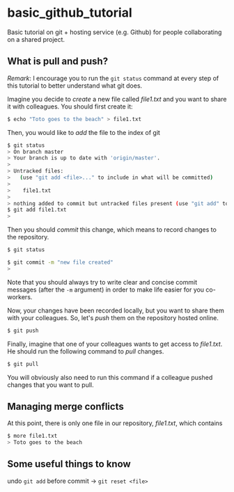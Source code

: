 # basic_github_tutorial
Basic tutorial on git + hosting service (e.g. Github) for people collaborating on a shared project.

## What is pull and push?
*Remark*: I encourage you to run the `git status` command at every step of this tutorial to better understand what git does.

Imagine you decide to *create* a new file called _file1.txt_ and you want to share it with colleagues. You should first create it:
```bash
$ echo "Toto goes to the beach" > file1.txt
```
Then, you would like to *add* the file to the index of git
```bash
$ git status
> On branch master
> Your branch is up to date with 'origin/master'.
>
> Untracked files:
>   (use "git add <file>..." to include in what will be committed)
>
> 	 file1.txt
>
> nothing added to commit but untracked files present (use "git add" to track)
$ git add file1.txt
>
```
Then you should *commit* this change, which means to record changes to the repository.
```bash
$ git status

$ git commit -m "new file created"
>
```
Note that you should always try to write clear and concise commit messages (after the `-m` argument) in order to make life easier for you co-workers.

Now, your changes have been recorded locally, but you want to share them with your colleagues. So, let's *push* them on the repository hosted online.
```bash
$ git push
```

Finally, imagine that one of your colleagues wants to get access to _file1.txt_. He should run the following command to *pull* changes.
```bash
$ git pull
```
You will obviously also need to run this command if a colleague pushed changes that you want to pull.

## Managing merge conflicts
At this point, there is only one file in our repository, _file1.txt_, which contains
```bash
$ more file1.txt
> Toto goes to the beach
```





## Some useful things to know

undo `git add` before commit -> `git reset <file>`